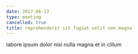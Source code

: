 ```yaml
---
date: 2017-06-13
type: meeting
cancelled: true
title: reprehenderit sit fugiat velit non magna
---
```

labore ipsum dolor nisi nulla magna et in cillum